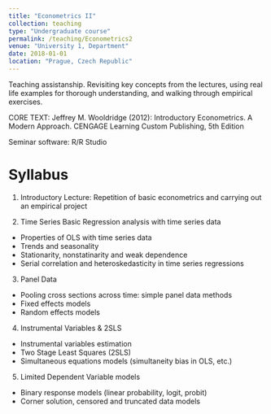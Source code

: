 ```yaml
---
title: "Econometrics II"
collection: teaching
type: "Undergraduate course"
permalink: /teaching/Econometrics2
venue: "University 1, Department"
date: 2018-01-01
location: "Prague, Czech Republic"
---
```


Teaching assistanship. Revisiting key concepts from the lectures, using real life examples for thorough understanding, and walking through empirical exercises.

CORE TEXT: Jeffrey M. Wooldridge (2012): Introductory Econometrics. A Modern Approach. CENGAGE Learning Custom Publishing, 5th Edition

Seminar software: R/R Studio

Syllabus
======

1. Introductory Lecture: Repetition of basic econometrics and carrying out an empirical project

2. Time Series
Basic Regression analysis with time series data
- Properties of OLS with time series data
- Trends and seasonality
- Stationarity, nonstatinarity and weak dependence
- Serial correlation and heteroskedasticity in time series regressions

3. Panel Data
- Pooling cross sections across time: simple panel data methods
- Fixed effects models
- Random effects models

4. Instrumental Variables & 2SLS
- Instrumental variables estimation
- Two Stage Least Squares (2SLS)
- Simultaneous equations models (simultaneity bias in OLS, etc.)

5. Limited Dependent Variable models
- Binary response models (linear probability, logit, probit)
- Corner solution, censored and truncated data models
